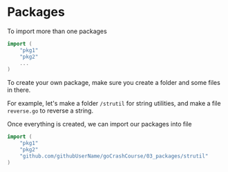 # Packages

To import more than one packages

```go
import (
    "pkg1"
    "pkg2"
    ...
)
```

To create your own package, make sure you create a folder and some files in there.

For example, let's make a folder ```/strutil``` for string utilities, and make a file ```reverse.go``` to reverse a string.

Once everything is created, we can import our packages into file

```go
import (
    "pkg1"
    "pkg2"
    "github.com/githubUserName/goCrashCourse/03_packages/strutil"
)
```


